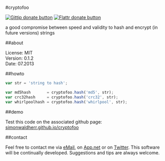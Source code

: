 #cryptofoo

[![Gittip donate button](http://img.shields.io/gittip/bevry.png)](https://www.gittip.com/SimonWaldherr/ "Donate weekly to this project using Gittip") [![Flattr donate button](https://raw.github.com/balupton/flattr-buttons/master/badge-89x18.gif)](https://flattr.com/submit/auto?user_id=SimonWaldherr&url=http%3A%2F%2Fgithub.com%2FSimonWaldherr%2Fcryptofoo "Donate monthly to this project using Flattr")

a good compromise between speed and validity to hash and encrypt (in future versions) strings

##about

License:   MIT  
Version: 0.1.2  
Date:  07.2013  

##howto

```js
var str = 'string to hash';

var md5hash       = cryptofoo.hash('md5', str);
var crc32hash     = cryptofoo.hash('crc32', str);
var whirlpoolhash = cryptofoo.hash('whirlpool', str);
```

##demo

Test this code on the associated github page: [simonwaldherr.github.io/cryptofoo](http://simonwaldherr.github.io/cryptofoo/)

##contact

Feel free to contact me via [eMail](mailto:contact@simonwaldherr.de), on [App.net](https://alpha.app.net/simonwaldherr) or on [Twitter](http://twitter.com/simonwaldherr). This software will be continually developed. Suggestions and tips are always welcome.
